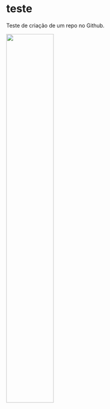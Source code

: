 # teste
Teste de criação de um repo no Github.



<code><img width="50%" src="https://user-images.githubusercontent.com/67162464/114454464-09270180-9bb1-11eb-87d3-2e5c129c9ce7.jpg"></code>